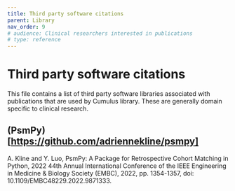 ```yaml
---
title: Third party software citations
parent: Library
nav_order: 9
# audience: Clinical researchers interested in publications
# type: reference
---
```


# Third party software citations

This file contains a list of third party software libraries associated with
publications that are used by Cumulus library.  These are generally domain 
specific to clinical research.

## (PsmPy)[https://github.com/adriennekline/psmpy]

A. Kline and Y. Luo, PsmPy: A Package for Retrospective Cohort Matching in Python, 2022 44th Annual International Conference of the IEEE Engineering in Medicine & Biology Society (EMBC), 2022, pp. 1354-1357, doi: 10.1109/EMBC48229.2022.9871333.
